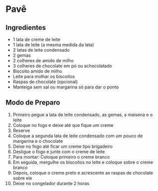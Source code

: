# Pavê

## Ingredientes

- 1 lata de creme de leite
- 1 lata de leite (a mesma medida da lata)
- 2 latas de leite condensado
- 2 gemas
- 2 colheres de amido de milho
- 3 colheres de chocolate em pó ou achocolatado
- Biscoito amido de milho
- Leite para molhar os biscoitos
- Raspas de chocolate (opcional)
- Manteiga sem sal ou margarina só para dar o ponto

## Modo de Preparo

1. Primeiro pegue a lata de leite condensado, as gemas, a maisena e o leite
2. Coloque no fogo e deixe até que fique um creme
3. Reserve
4. Coloque a segunda lata de leite condensado com um pouco de margarina e o chocolate
5. Deixe no fogo até ficar um creme tipo brigadeiro
6. Desligue o fogo e junte com o creme de leite
7. Para montar: Coloque primeiro o creme branco
8. Em seguida, mergulhe os biscoitos no leite e coloque sobre o creme branco
9. Depois, coloque o creme preto e acrescente as raspas de chocolate sobre ele
10. Deixe no congelador durante 2 horas